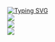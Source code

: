 [![Typing SVG](https://readme-typing-svg.herokuapp.com?duration=3000&lines=Hello!;Welcome+to+my+profile!;Check+out+my+repo+%F0%9F%91%86+;Look+at+my+stats+below+%F0%9F%91%87+)](https://git.io/typing-svg)  
![](https://dcbadge.vercel.app/api/shield/777662985165864980?style=for-the-badge&theme=discord-inverted)  
![](https://github-readme-stats.vercel.app/api?username=ThePiGuy3141&show_icons=true&bg_color=00000000&border_color=aaaaaa88&text_color=888888&custom_title=Stats)  
![](https://github-readme-stats.vercel.app/api/top-langs/?username=ThePiGuy3141&bg_color=00000000&border_color=aaaaaa88&text_color=888888)
